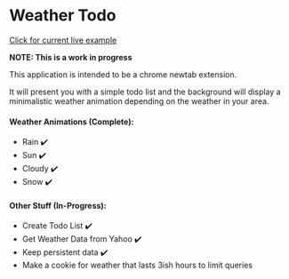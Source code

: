 # Weather Todo

[Click for current live example](https://sleachga.github.io/WeatherTodo/)

**NOTE: This is a work in progress**

This application is intended to be a chrome newtab extension.  

It will present you with a simple todo list and the background will display a minimalistic weather animation depending on the weather in your area.  

#### Weather Animations (Complete):

* Rain :heavy_check_mark: 
* Sun :heavy_check_mark:
* Cloudy :heavy_check_mark:
* Snow :heavy_check_mark:

#### Other Stuff (In-Progress):

* Create Todo List :heavy_check_mark:
* Get Weather Data from Yahoo :heavy_check_mark:
* Keep persistent data :heavy_check_mark:
* Make a cookie for weather that lasts 3ish hours to limit queries
